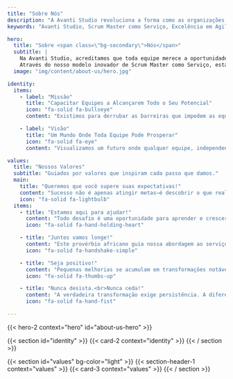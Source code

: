 ```yaml
---
title: "Sobre Nós"
description: "A Avanti Studio revoluciona a forma como as organizações acessam a expertise em Agile por meio do nosso modelo inovador de Scrum Master como Serviço, permitindo que equipes de todos os tamanhos alcancem excelência em Agile com soluções flexíveis e escaláveis."
keywords: "Avanti Studio, Scrum Master como Serviço, Excelência em Agile, Scrum Masters Profissionais"

hero:
  title: "Sobre <span class=\"bg-secondary\">Nós</span>"
  subtitle: |
    Na Avanti Studio, acreditamos que toda equipe merece a oportunidade de alcançar a excelência.
    Através do nosso modelo inovador de Scrum Master como Serviço, estamos tornando a liderança Agile acessível a todos.
  image: "img/content/about-us/hero.jpg"

identity:
  items:
    - label: "Missão"
      title: "Capacitar Equipes a Alcançarem Todo o Seu Potencial"
      icon: "fa-solid fa-bullseye"
      content: "Existimos para derrubar as barreiras que impedem as equipes de alcançarem a grandeza. Tornando a liderança Agile acessível a todos, ajudamos organizações e indivíduos a descobrir e alcançar todo o seu potencial, criando impacto positivo onde quer que estejam."

    - label: "Visão"
      title: "Um Mundo Onde Toda Equipe Pode Prosperar"
      icon: "fa-solid fa-eye"
      content: "Visualizamos um futuro onde qualquer equipe, independentemente de tamanho ou localização, possa acessar instantaneamente a expertise necessária para prosperar; onde a liderança Agile excepcional não seja um privilégio para poucos, mas uma oportunidade para todos."

values:
  title: "Nossos Valores"
  subtitle: "Guiados por valores que inspiram cada passo que damos."
  main:
    title: "Queremos que você supere suas expectativas!"
    content: "Sucesso não é apenas atingir metas—é descobrir o que realmente é possível. Estamos aqui para ajudar equipes a superarem suas próprias expectativas, estabelecendo novos padrões para o que podem alcançar."
    icon: "fa-solid fa-lightbulb"
  items:
    - title: "Estamos aqui para ajudar!"
      content: "Todo desafio é uma oportunidade para aprender e crescer. Abraçamos os erros como degraus para a melhoria, trabalhando ao lado das equipes para transformar obstáculos em oportunidades de crescimento."
      icon: "fa-solid fa-hand-holding-heart"

    - title: "Juntos vamos longe!"
      content: "Este provérbio africano guia nossa abordagem ao serviço. Nossa força não reside apenas na expertise individual, mas na sabedoria coletiva e nas experiências compartilhadas de toda a nossa rede."
      icon: "fa-solid fa-handshake-simple"

    - title: "Seja positivo!"
      content: "Pequenas melhorias se acumulam em transformações notáveis. Acreditamos no poder do progresso consistente, ajudando cada pessoa e equipe a se fortalecerem dia após dia."
      icon: "fa-solid fa-thumbs-up"

    - title: "Nunca desista.<br>Nunca ceda!"
      content: "A verdadeira transformação exige persistência. A diferença entre sucesso e fracasso muitas vezes está em permanecer comprometido diante dos desafios, aprendendo com cada experiência e mantendo o foco nos objetivos de longo prazo."
      icon: "fa-solid fa-hand-fist"

---
```


{{< hero-2 context="hero" id="about-us-hero" >}}

{{< section id="identity" >}}
{{< card-2 context="identity" >}}
{{< / section >}}

{{< section id="values" bg-color="light" >}}
{{< section-header-1 context="values" >}}
{{< card-3 context="values" >}}
{{< / section >}}
